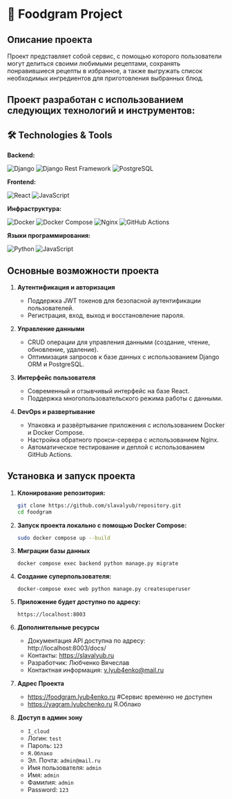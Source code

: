 # 🍲 Foodgram Project

## Описание проекта

Проект представляет собой сервис, с помощью которого пользователи могут делиться своими любимыми рецептами,
сохранять понравившиеся рецепты в избранное, а также выгружать список необходимых ингредиентов для приготовления выбранных блюд. 

## Проект разработан с использованием следующих технологий и инструментов:

## 🛠️ Technologies & Tools

**Backend:**

![Django](https://img.shields.io/badge/Django-092E20?style=for-the-badge&logo=django&logoColor=white)
![Django Rest Framework](https://img.shields.io/badge/Django%20REST-ff1709?style=for-the-badge&logo=django&logoColor=white&color=ff1709&labelColor=gray)
![PostgreSQL](https://img.shields.io/badge/PostgreSQL-316192?style=for-the-badge&logo=postgresql&logoColor=white)

**Frontend:**

![React](https://img.shields.io/badge/React-61DAFB?style=for-the-badge&logo=react&logoColor=white)
![JavaScript](https://img.shields.io/badge/JavaScript-F7DF1E?style=for-the-badge&logo=javascript&logoColor=black)

**Инфраструктура:**

![Docker](https://img.shields.io/badge/Docker-2496ED?style=for-the-badge&logo=docker&logoColor=white)
![Docker Compose](https://img.shields.io/badge/Docker%20Compose-2496ED?style=for-the-badge&logo=docker&logoColor=white)
![Nginx](https://img.shields.io/badge/Nginx-009639?style=for-the-badge&logo=nginx&logoColor=white)
![GitHub Actions](https://img.shields.io/badge/GitHub%20Actions-2088FF?style=for-the-badge&logo=github-actions&logoColor=white)

**Языки программирования:**

![Python](https://img.shields.io/badge/Python-3776AB?style=for-the-badge&logo=python&logoColor=white)
![JavaScript](https://img.shields.io/badge/JavaScript-F7DF1E?style=for-the-badge&logo=javascript&logoColor=black)

## Основные возможности проекта

1. **Аутентификация и авторизация**
   - Поддержка JWT токенов для безопасной аутентификации пользователей.
   - Регистрация, вход, выход и восстановление пароля.

2. **Управление данными**
   - CRUD операции для управления данными (создание, чтение, обновление, удаление).
   - Оптимизация запросов к базе данных с использованием Django ORM и PostgreSQL.

3. **Интерфейс пользователя**
   - Современный и отзывчивый интерфейс на базе React.
   - Поддержка многопользовательского режима работы с данными.

4. **DevOps и развертывание**
   - Упаковка и развёртывание приложения с использованием Docker и Docker Compose.
   - Настройка обратного прокси-сервера с использованием Nginx.
   - Автоматическое тестирование и деплой с использованием GitHub Actions.

## Установка и запуск проекта

1. **Клонирование репозитория:**

   ```bash
   git clone https://github.com/slavalyub/repository.git
   cd foodgram
   ```
2. **Запуск проекта локально с помощью Docker Compose:**
    ```bash
   sudo docker compose up --build
    ```
3. **Миграции базы данных**
    ```
    docker compose exec backend python manage.py migrate
   ```
4. **Создание суперпользователя:**
    ```
   docker-compose exec web python manage.py createsuperuser
   ```
5. **Приложение будет доступно по адресу:**
    ```
   https://localhost:8003
   ```
6. **Дополнительные ресурсы**
   - Документация API доступна по адресу: http://localhost:8003/docs/
   - Контакты: https://slavalyub.ru
   - Разработчик: Любченко Вячеслав
   - Контактная информация: v.lyub4enko@mail.ru
7. **Адрес Проекта**
   - https://foodgram.lyub4enko.ru #Сервис временно не доступен
   - https://yagram.lyubchenko.ru Я.Облако
8. **Доступ в админ зону**
   - ```I_cloud```
   - Логин: ```test```
   - Пароль: ```123```
   - ```Я.Облако```
   - Эл. Почта: ```admin@mail.ru```
   - Имя пользователя: ```admin```
   - Имя: ```admin```
   - Фамилия: ```admin```
   - Password: ```123```
